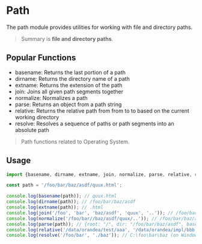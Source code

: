 # Path

The path module provides utilities for working with file and directory paths.

> Summary is **file and directory paths**.

## Popular Functions

- basename: Returns the last portion of a path
- dirname: Returns the directory name of a path
- extname: Returns the extension of the path
- join: Joins all given path segments together
- normalize: Normalizes a path
- parse: Returns an object from a path string
- relative: Returns the relative path from from to to based on the current working directory
- resolve: Resolves a sequence of paths or path segments into an absolute path

> Path functions related to Operating System.
## Usage

```typescript
import {basename, dirname, extname, join, normalize, parse, relative, resolve} from 'path';

const path = '/foo/bar/baz/asdf/quux.html';

console.log(basename(path)); // quux.html
console.log(dirname(path)); // /foo/bar/baz/asdf
console.log(extname(path)); // .html
console.log(join('/foo', 'bar', 'baz/asdf', 'quux', '..')); // /foo/bar/baz/asdf
console.log(normalize('/foo/bar//baz/asdf/quux/..')); // /foo/bar/baz/asdf
console.log(parse(path)); // {root: "/", dir: "/foo/bar/baz/asdf", base: "quux.html", ext: ".html", name: "quux"}
console.log(relative('/data/orandea/test/aaa', '/data/orandea/impl/bbb')); // ../../impl/bbb
console.log(resolve('/foo/bar', './baz')); // C:\foo\bar\baz (on Windows)
```

